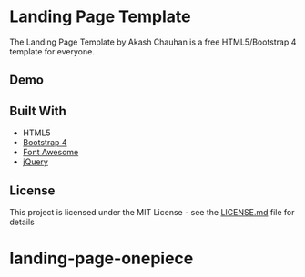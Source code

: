 # Landing Page Template
The Landing Page Template by Akash Chauhan is a free HTML5/Bootstrap 4 template for everyone.

## Demo


## Built With
* HTML5
* [Bootstrap 4](https://getbootstrap.com/)
* [Font Awesome](https://fontawesome.com/)
* [jQuery](https://jquery.com/)

## License
This project is licensed under the MIT License - see the [LICENSE.md](LICENSE.md) file for details
# landing-page-onepiece
